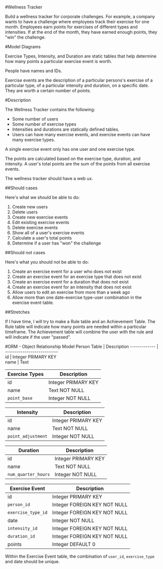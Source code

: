 #Wellness Tracker

Build a wellness tracker for corporate challenges.  For example, a company wants to have a challenge where employees track their exercise for one month.  Employees earn points for exercises of different types and intensities.  If at the end of the month, they have earned enough points, they "win" the challenge.


#Model Diagrams

Exercise Types, Intensity, and Duration are static tables that help determine how many points a particular exercise event is worth.

People have names and IDs.

Exercise events are the description of a particular persons's exercise of a particular type, of a particular intensity and duration, on a specific date.  They are worth a certain number of points.


#Description

The Wellness Tracker contains the following:

 - Some number of users
 - Some number of exercise types
 - Intensities and durations are statically defined tables.
 - Users can have many exercise events, and exercise events can have many exercise types.  
 
A single exercise event only has one user and one exercise type.

The points are calculated based on the exercise type, duration, and intensity.  A user's total points are the sum of the points from all exercise events.  

The wellness tracker should have a web ux.

##Should cases

Here's what we should be able to do:

  1. Create new users
  2. Delete users
  3. Create new exercise events
  4. Edit existing exercise events
  5. Delete exercise events
  6. Show all of a user's exercise events
  7. Calculate a user's total points
  8. Determine if a user has "won" the challenge
  
##Should not cases

Here's what you should not be able to do:

  1. Create an exercise event for a user who does not exist
  2. Create an exercise event for an exercise type that does not exist
  3. Create an exercise event for a duration that does not exist
  4. Create an exercise event for an intensity that does not exist
  5. Allow users to edit an exercise from more than a week ago
  6. Allow more than one date-exercise type-user combination in the exercise event table.

##Stretches

If I have time, I will try to make a Rule table and an Achievement Table.  The Rule table will indicate how many points are needed within a particular timeframe.  The Achievement table will combine the user with the rule and will indicate if the user "passed".


#ORM  - Object Relationship Model
Person Table  | Description
------------- | ---------------------------                                        
id            |  Integer PRIMARY KEY                                        
name          |  Text


Exercise Types | Description
-------------- | ------------
id             | Integer PRIMARY KEY
name           | Text NOT NULL
`point_base`   | Integer NOT NULL


Intensity           | Description
------------------  | ----------------
id                  | Integer PRIMARY KEY
name                | Text NOT NULL
`point_adjustment`  | Integer NOT NULL               


Duration            | Description
------------------- | ------------------
id                  | Integer PRIMARY KEY
name                | Text NOT NULL
`num_quarter_hours` | Integer NOT NULL


Exercise Event      | Description
------------------- | -------------------
id                  | Integer PRIMARY KEY
`person_id`         | Integer FOREIGN KEY NOT NULL
`exercise_type_id`  | Integer FOREIGN KEY NOT NULL
date                | Integer NOT NULL
`intensity_id`      | Integer FOREIGN KEY NOT NULL
`duration_id`       | Integer FOREIGN KEY NOT NULL
points              | Integer DEFAULT 0

Within the Exercise Event table, the combination of `user_id`, `exercise_type` and date should be unique.